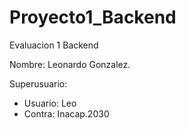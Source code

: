 # Proyecto1_Backend
Evaluacion 1 Backend

Nombre: Leonardo Gonzalez. 

Superusuario: 
- Usuario: Leo
- Contra: Inacap.2030